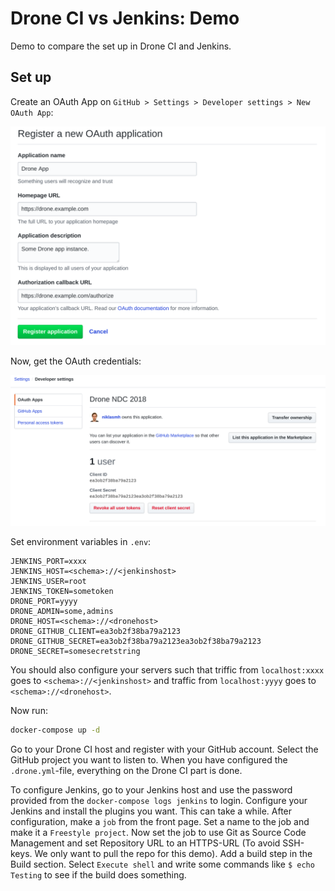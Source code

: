 # Drone CI vs Jenkins: Demo

Demo to compare the set up in Drone CI and Jenkins.

## Set up

Create an OAuth App on `GitHub > Settings > Developer settings > New OAuth App`:

![Create OAuth app on GitHub](create-oauth-app-github.png)

Now, get the OAuth credentials:

![OAuth credentials](get-secrets-from-oauth-app.png)

Set environment variables in `.env`:

```
JENKINS_PORT=xxxx
JENKINS_HOST=<schema>://<jenkinshost>
JENKINS_USER=root
JENKINS_TOKEN=sometoken
DRONE_PORT=yyyy
DRONE_ADMIN=some,admins
DRONE_HOST=<schema>://<dronehost>
DRONE_GITHUB_CLIENT=ea3ob2f38ba79a2123
DRONE_GITHUB_SECRET=ea3ob2f38ba79a2123ea3ob2f38ba79a2123
DRONE_SECRET=somesecretstring
```

You should also configure your servers such that triffic from `localhost:xxxx` goes to `<schema>://<jenkinshost>` and traffic from `localhost:yyyy` goes to `<schema>://<dronehost>`.

Now run:

```bash
docker-compose up -d
```

Go to your Drone CI host and register with your GitHub account. Select the GitHub project you want to listen to. When you have configured the `.drone.yml`-file, everything on the Drone CI part is done.

To configure Jenkins, go to your Jenkins host and use the password provided from the `docker-compose logs jenkins` to login. Configure your Jenkins and install the plugins you want. This can take a while. After configuration, make a `job` from the front page. Set a name to the job and make it a `Freestyle project`. Now set the job to use Git as Source Code Management and set Repository URL to an HTTPS-URL (To avoid SSH-keys. We only want to pull the repo for this demo). Add a build step in the Build section. Select `Execute shell` and write some commands like `$ echo Testing` to see if the build does something.
